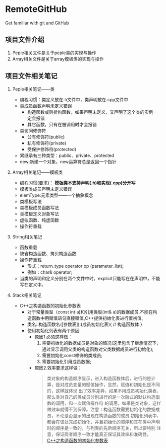 # RemoteGitHub

Get familiar with git and GitHub

## 项目文件介绍

1. Peple相关文件是关于peple类的实现与操作
2. Array相关文件是关于array模板类的实现与操作

## 项目文件相关笔记

1. Peple相关笔记——类
    - 编程习惯：类定义放在.h文件中，类声明放在.cpp文件中
    - 类成员函数声明未定义错误
        + 构造函数或则析构函数，如果声明未定义，又声明了这个类的实例一定会报错
        + 其它函数，只有在被调用时才会报错
    - 类访问修饰符
        + 公有修饰符(public)
        + 私有修饰符(private)
        + 受保护修饰符(protected)
    - 累继承有三种类型：public、private、protected
    - new:新建一个对象，new运算符总是返回一个指针

2. Array相关笔记——模板类
    - 编程习惯(要求)： **模板类不支持声明(.h)和实现(.cpp)分开写**
    - 模板类成员声明未定义错误
    - elemType:元素类型——一个抽象概念
    - 类模板写法
    - 类模板成员函数写法
    - 类模板定义对象写法
    - 虚拟函数、纯虚函数
    - 操作符重载


3. String相关笔记
    - 函数重载
    - 缺省构造函数、拷贝构造函数
    - 操作符重载
        + 形式：return_type operator op (parameter_list);
        + 例如：char& operator[](int);
    - 当类的声明和定义分别在两个文件中时，explicit只能写在在声明中，不能写在定义中。

4. Stack相关笔记
    - C++之构造函数的初始化参数表
        + 对于常量类型（const int a)和引用类型(int& a)的数据成员,不能在构造函数中用赋值语句直接赋值,C++提供初始化表进行置初值。
        + 类名::构造函数名([参数表]):(成员初始化表){ // 构造函数体 }
        + 使用初始化列表有两个原因
            * 原因1.必须这样做：
                1. 需要初始化的数据成员是对象的情况(这里包含了继承情况下，通过显示调用父类的构造函数对父类数据成员进行初始化);
                2. 需要初始化const修饰的类成员;
                3. 需要初始化引用成员数据;
            * 原因2.效率要求这样做：
              > 类对象的构造顺序显示，进入构造函数体后，进行的是计算，是对成员变量的赋值操作，显然，赋值和初始化是不同的，这样就体现
              > 出了效率差异，如果不用成员初始化类表，那么类对自己的类成员分别进行的是一次隐式的默认构造函数的调用，和一次赋值操作符 
              > 的调用，如果是类对象，这样做效率就得不到保障。注意：构造函数需要初始化的数据成员，不论是否显示的出现在构造函数的成员 
              > 初始化列表中，都会在该处完成初始化，并且初始化的顺序和其在类中声明时的顺序是一致的，与列表的先后顺序无关，所以要特别
              > 注意，保证两者顺序一致才能真正保证其效率和准确性。
              [C++之构造函数的初始化参数表](https://blog.csdn.net/weixin_45746505/article/details/127907317#:~:text=%E6%88%90%E5%91%98%E5%88%9D%E5%A7%8B%E5%8C%96%E8%A1%A8%E7%9A%84%E4%B8%80%E8%88%AC%E5%BD%A2%E5%BC%8F%E4%B8%BA%EF%BC%9A%20%E6%95%B0%E6%8D%AE%E6%88%90%E5%91%98%E5%90%8D1,%28%E5%88%9D%E5%A7%8B%E5%80%BC1%29%2C%E6%95%B0%E6%8D%AE%E6%88%90%E5%91%98%E5%90%8D2%20%28%E5%88%9D%E5%A7%8B%E5%80%BC2%29%2C%E2%80%A6%E2%80%A6%201)
             

